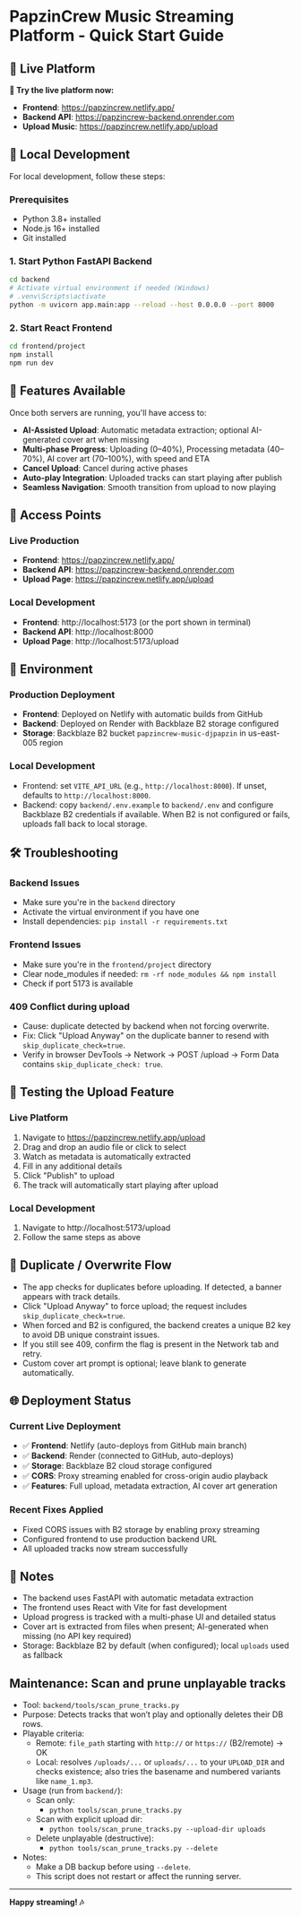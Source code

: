 # PapzinCrew Music Streaming Platform - Quick Start Guide

## 🚀 Live Platform

**🎵 Try the live platform now:**
- **Frontend**: https://papzincrew.netlify.app/
- **Backend API**: https://papzincrew-backend.onrender.com
- **Upload Music**: https://papzincrew.netlify.app/upload

## 🔧 Local Development

For local development, follow these steps:

### Prerequisites

- Python 3.8+ installed
- Node.js 16+ installed
- Git installed

### 1. Start Python FastAPI Backend

```bash
cd backend
# Activate virtual environment if needed (Windows)
# .venv\Scripts\activate
python -m uvicorn app.main:app --reload --host 0.0.0.0 --port 8000
```

### 2. Start React Frontend

```bash
cd frontend/project
npm install
npm run dev
```

## 🎵 Features Available

Once both servers are running, you'll have access to:

- **AI-Assisted Upload**: Automatic metadata extraction; optional AI-generated cover art when missing
- **Multi-phase Progress**: Uploading (0–40%), Processing metadata (40–70%), AI cover art (70–100%), with speed and ETA
- **Cancel Upload**: Cancel during active phases
- **Auto-play Integration**: Uploaded tracks can start playing after publish
- **Seamless Navigation**: Smooth transition from upload to now playing

## 📍 Access Points

### Live Production
- **Frontend**: https://papzincrew.netlify.app/
- **Backend API**: https://papzincrew-backend.onrender.com
- **Upload Page**: https://papzincrew.netlify.app/upload

### Local Development
- **Frontend**: http://localhost:5173 (or the port shown in terminal)
- **Backend API**: http://localhost:8000
- **Upload Page**: http://localhost:5173/upload

## 🔐 Environment

### Production Deployment
- **Frontend**: Deployed on Netlify with automatic builds from GitHub
- **Backend**: Deployed on Render with Backblaze B2 storage configured
- **Storage**: Backblaze B2 bucket `papzincrew-music-djpapzin` in us-east-005 region

### Local Development
- Frontend: set `VITE_API_URL` (e.g., `http://localhost:8000`). If unset, defaults to `http://localhost:8000`.
- Backend: copy `backend/.env.example` to `backend/.env` and configure Backblaze B2 credentials if available. When B2 is not configured or fails, uploads fall back to local storage.

## 🛠️ Troubleshooting

### Backend Issues
- Make sure you're in the `backend` directory
- Activate the virtual environment if you have one
- Install dependencies: `pip install -r requirements.txt`

### Frontend Issues
- Make sure you're in the `frontend/project` directory
- Clear node_modules if needed: `rm -rf node_modules && npm install`
- Check if port 5173 is available

### 409 Conflict during upload
- Cause: duplicate detected by backend when not forcing overwrite.
- Fix: Click "Upload Anyway" on the duplicate banner to resend with `skip_duplicate_check=true`.
- Verify in browser DevTools → Network → POST /upload → Form Data contains `skip_duplicate_check: true`.

## 🎯 Testing the Upload Feature

### Live Platform
1. Navigate to https://papzincrew.netlify.app/upload
2. Drag and drop an audio file or click to select
3. Watch as metadata is automatically extracted
4. Fill in any additional details
5. Click "Publish" to upload
6. The track will automatically start playing after upload

### Local Development
1. Navigate to http://localhost:5173/upload
2. Follow the same steps as above

## 🔁 Duplicate / Overwrite Flow

- The app checks for duplicates before uploading. If detected, a banner appears with track details.
- Click "Upload Anyway" to force upload; the request includes `skip_duplicate_check=true`.
- When forced and B2 is configured, the backend creates a unique B2 key to avoid DB unique constraint issues.
- If you still see 409, confirm the flag is present in the Network tab and retry.
- Custom cover art prompt is optional; leave blank to generate automatically.

## 🌐 Deployment Status

### Current Live Deployment
- ✅ **Frontend**: Netlify (auto-deploys from GitHub main branch)
- ✅ **Backend**: Render (connected to GitHub, auto-deploys)
- ✅ **Storage**: Backblaze B2 cloud storage configured
- ✅ **CORS**: Proxy streaming enabled for cross-origin audio playback
- ✅ **Features**: Full upload, metadata extraction, AI cover art generation

### Recent Fixes Applied
- Fixed CORS issues with B2 storage by enabling proxy streaming
- Configured frontend to use production backend URL
- All uploaded tracks now stream successfully

## 📝 Notes

- The backend uses FastAPI with automatic metadata extraction
- The frontend uses React with Vite for fast development
- Upload progress is tracked with a multi-phase UI and detailed status
- Cover art is extracted from files when present; AI-generated when missing (no API key required)
- Storage: Backblaze B2 by default (when configured); local `uploads` used as fallback

## Maintenance: Scan and prune unplayable tracks

- Tool: `backend/tools/scan_prune_tracks.py`
- Purpose: Detects tracks that won’t play and optionally deletes their DB rows.
- Playable criteria:
  - Remote: `file_path` starting with `http://` or `https://` (B2/remote) → OK
  - Local: resolves `/uploads/...` or `uploads/...` to your `UPLOAD_DIR` and checks existence; also tries the basename and numbered variants like `name_1.mp3`.
- Usage (run from `backend/`):
  - Scan only:
    - `python tools/scan_prune_tracks.py`
  - Scan with explicit upload dir:
    - `python tools/scan_prune_tracks.py --upload-dir uploads`
  - Delete unplayable (destructive):
    - `python tools/scan_prune_tracks.py --delete`
- Notes:
  - Make a DB backup before using `--delete`.
  - This script does not restart or affect the running server.

---

**Happy streaming! 🎶**

